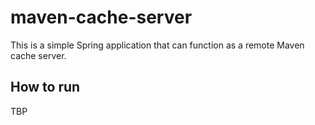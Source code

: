 # maven-cache-server

This is a simple Spring application that can function as a remote Maven cache server.

## How to run

TBP
